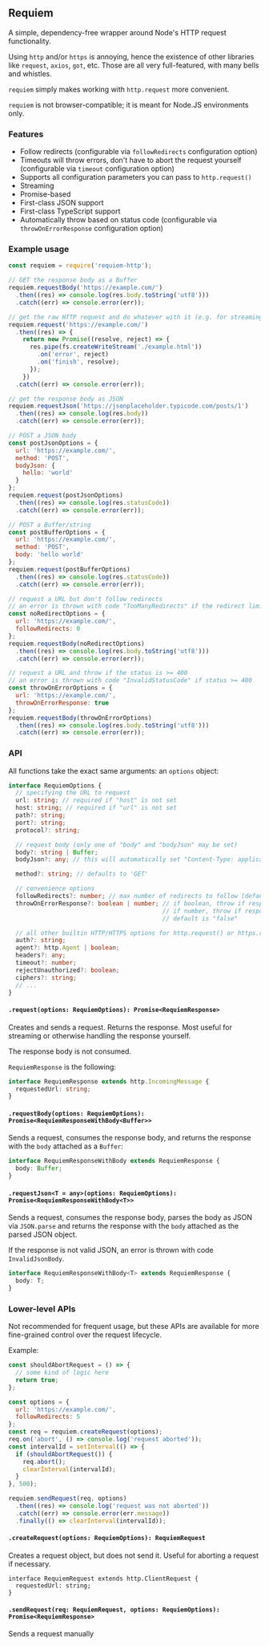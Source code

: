 ## Requiem
A simple, dependency-free wrapper around Node's HTTP request functionality.

Using `http` and/or `https` is annoying, hence the existence of other
libraries like `request`, `axios`, `got`, etc. Those are all very
full-featured, with many bells and whistles.

`requiem` simply makes working with `http.request` more convenient.

`requiem` is not browser-compatible; it is meant for Node.JS environments only.

### Features
- Follow redirects (configurable via `followRedirects` configuration option)
- Timeouts will throw errors, don't have to abort the request yourself (configurable via `timeout` configuration option)
- Supports all configuration parameters you can pass to `http.request()`
- Streaming
- Promise-based
- First-class JSON support
- First-class TypeScript support
- Automatically throw based on status code (configurable via `throwOnErrorResponse` configuration option)

### Example usage
```javascript
const requiem = require('requiem-http');

// GET the response body as a Buffer
requiem.requestBody('https://example.com/')
  .then((res) => console.log(res.body.toString('utf8')))
  .catch((err) => console.error(err));

// get the raw HTTP request and do whatever with it (e.g. for streaming)
requiem.request('https://example.com/')
  .then((res) => {
    return new Promise((resolve, reject) => {
      res.pipe(fs.createWriteStream('./example.html'))
        .on('error', reject)
        .on('finish', resolve);
      });
    })
  .catch((err) => console.error(err));

// get the response body as JSON
requiem.requestJson('https://jsonplaceholder.typicode.com/posts/1')
  .then((res) => console.log(res.body))
  .catch((err) => console.error(err));

// POST a JSON body
const postJsonOptions = {
  url: 'https://example.com/',
  method: 'POST',
  bodyJson: {
    hello: 'world'
  }
};
requiem.request(postJsonOptions)
  .then((res) => console.log(res.statusCode))
  .catch((err) => console.error(err));

// POST a Buffer/string
const postBufferOptions = {
  url: 'https://example.com/',
  method: 'POST',
  body: 'hello world'
};
requiem.request(postBufferOptions)
  .then((res) => console.log(res.statusCode))
  .catch((err) => console.error(err));

// request a URL but don't follow redirects
// an error is thrown with code "TooManyRedirects" if the redirect limit is reached
const noRedirectOptions = {
  url: 'https://example.com/',
  followRedirects: 0
};
requiem.requestBody(noRedirectOptions)
  .then((res) => console.log(res.body.toString('utf8')))
  .catch((err) => console.error(err));

// request a URL and throw if the status is >= 400
// an error is thrown with code "InvalidStatusCode" if status >= 400
const throwOnErrorOptions = {
  url: 'https://example.com/',
  throwOnErrorResponse: true
};
requiem.requestBody(throwOnErrorOptions)
  .then((res) => console.log(res.body.toString('utf8')))
  .catch((err) => console.error(err));
```

### API
All functions take the exact same arguments: an `options` object:

```typescript
interface RequiemOptions {
  // specifying the URL to request
  url: string; // required if "host" is not set
  host: string; // required if "url" is not set
  path?: string;
  port?: string;
  protocol?: string;

  // request body (only one of "body" and "bodyJson" may be set)
  body?: string | Buffer;
  bodyJson?: any; // this will automatically set "Content-Type: application/json" for you

  method?: string; // defaults to 'GET'

  // convenience options
  followRedirects?: number; // max number of redirects to follow (defaults to 5)
  throwOnErrorResponse?: boolean | number; // if boolean, throw if response status is >= 400
                                           // if number, throw if response status is not an exact match
                                           // default is "false"

  // all other builtin HTTP/HTTPS options for http.request() or https.request()
  auth?: string;
  agent?: http.Agent | boolean;
  headers?: any;
  timeout?: number;
  rejectUnauthorized?: boolean;
  ciphers?: string;
  // ...
}
```

#### `.request(options: RequiemOptions): Promise<RequiemResponse>`
Creates and sends a request. Returns the response. Most useful for streaming
or otherwise handling the response yourself.

The response body is not consumed.

`RequiemResponse` is the following:

```typescript
interface RequiemResponse extends http.IncomingMessage {
  requestedUrl: string;
}
``` 

#### `.requestBody(options: RequiemOptions): Promise<RequiemResponseWithBody<Buffer>>`
Sends a request, consumes the response body, and returns the response with the
`body` attached as a `Buffer`:

```typescript
interface RequiemResponseWithBody extends RequiemResponse {
  body: Buffer;
}
``` 

#### `.requestJson<T = any>(options: RequiemOptions): Promise<RequiemResponseWithBody<T>>`
Sends a request, consumes the response body, parses the body as JSON via `JSON.parse`
and returns the response with the `body` attached as the parsed JSON object.

If the response is not valid JSON, an error is thrown with code `InvalidJsonBody`.

```typescript
interface RequiemResponseWithBody<T> extends RequiemResponse {
  body: T;
}
``` 

### Lower-level APIs
Not recommended for frequent usage, but these APIs are available for more
fine-grained control over the request lifecycle.

Example:

```javascript
const shouldAbortRequest = () => {
  // some kind of logic here
  return true;
};

const options = {
  url: 'https://example.com/',
  followRedirects: 5
};
const req = requiem.createRequest(options);
req.on('abort', () => console.log('request aborted'));
const intervalId = setInterval(() => {
  if (shouldAbortRequest()) {
    req.abort();
    clearInterval(intervalId);
  }
}, 500);

requiem.sendRequest(req, options)
  .then((res) => console.log('request was not aborted'))
  .catch((err) => console.error(err.message))
  .finally(() => clearInterval(intervalId));

```

#### `.createRequest(options: RequiemOptions): RequiemRequest`
Creates a request object, but does not send it. Useful for aborting a request
if necessary.

```
interface RequiemRequest extends http.ClientRequest {
  requestedUrl: string;
}
```

#### `.sendRequest(req: RequiemRequest, options: RequiemOptions): Promise<RequiemResponse>`
Sends a request manually
